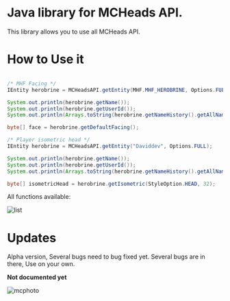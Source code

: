 # Java library for MCHeads API.
This library allows you to use all MCHeads API.

# How to Use it

```java

/* MHF Facing */
IEntity herobrine = MCHeadsAPI.getEntity(MHF.MHF_HEROBRINE, Options.FULL);

System.out.println(herobrine.getName());
System.out.println(herobrine.getUserId());
System.out.println(Arrays.toString(herobrine.getNameHistory().getAllNames()));

byte[] face = herobrine.getDefaultFacing();

/* Player isometric head */
IEntity herobrine = MCHeadsAPI.getEntity("Daviddev", Options.FULL);

System.out.println(herobrine.getName());
System.out.println(herobrine.getUserId());
System.out.println(Arrays.toString(herobrine.getNameHistory().getAllNames()));

byte[] isometricHead = herobrine.getIsometric(StyleOption.HEAD, 32);


```
All functions available:

![list](https://i.imgur.com/KNJvhSv.png)

# Updates

Alpha version, Several bugs need to bug fixed yet.
Several bugs are in there, Use on your own.

**Not documented yet**

![mcphoto](https://i.imgur.com/qrQ6KsZ.png)
